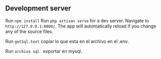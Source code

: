 



## Development server
Run `npm install` 
Run `php artisan serve` for a dev server. Navigate to `http://127.0.0.1:8000/`. The app will automatically reload if you change any of the source files.

Run `getSql.text` copiar lo que esta en el archivo en el .env.

Run `archivo sql ` exportar en mysql.